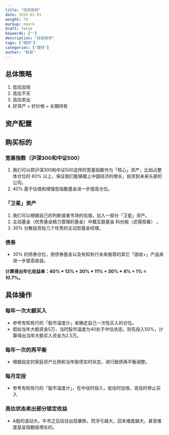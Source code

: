 ```yaml
---  
title: "投资纲领"  
date: 2016-01-01
weight: 70  
markup: mmark  
draft: false  
keywords: [""]  
description: "投资纲领"  
tags: ["理财"]  
categories: ["理财"]  
author: "默哥"  
---  
```

## 总体策略
1. 低估加倍 
2. 高估不买 
3. 高估卖出
4. 好资产 + 好价格 + 长期持有

## 资产配置


## 购买标的
### 宽基指数（沪深300和中证500）
1. 我们可以把沪深300和中证500这样的宽基指数作为「核心」资产，比如占整体仓位的 60% 以上，保证我们能够跟上中国经济的增长，投资到未来头部的公司。
2. 40% 基于估值和增强型指数基金进一步提高仓位。

### 「卫星」资产
1. 我们可以根据自己的判断或者市场的估值，加入一部分「卫星」资产。 
2. 主动基金（优秀基金精力管理的基金）中概互联基金 科创板（还需观看） 。
3. 30% 分散投资给几个优秀的主动型基金经理。

### 债券
* 30% 的债券仓位，用债券基金以及有知有行未来推荐的其它「固收+」产品来进一步提高收益。

**计算得出年化收益率：40% * 13% + 30% * 11% + 30% * 4% + 1% = 10.7%。**

## 具体操作
### 每年一次大额买入
* 参考有知有行的「股市温度计」来确定自己一次性买入的仓位。
* 假如当年大额资金5万，当时股市温度为40处于中估状态，则先投入50%，计算得出当年大额买入资金为2.5万。

### 每年一次的再平衡
* 根据自定的家庭资产比例和当年股债实时状态，进行股债再平衡调整。

### 每月定投
* 参考有知有行的「股市温度计」，在中估时投入，低估时加倍，高估时停止买入

### 高估状态卖出部分锁定收益
* A股的波动大，牛市之后往往出现暴跌，而浮亏越大，回本难度越大，甚至难度是呈指数级增长的。